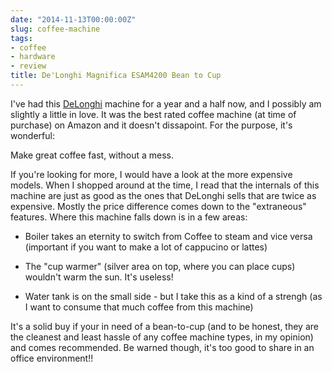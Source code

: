 ```yaml
---
date: "2014-11-13T00:00:00Z"
slug: coffee-machine
tags:
- coffee
- hardware
- review
title: De'Longhi Magnifica ESAM4200 Bean to Cup
---
```


I've had this [DeLonghi][] machine for a year and a half now, and I possibly am slightly a little in love. It was the best rated coffee machine (at time of purchase) on Amazon and it doesn't dissapoint. For the purpose, it's wonderful:

Make great coffee fast, without a mess.

If you're looking for more, I would have a look at the more expensive models. When I shopped around at the time, I read that the internals of this machine are just as good as the ones that DeLonghi sells that are twice as expensive. Mostly the price difference comes down to the "extraneous" features. Where this machine falls down is in a few areas:

* Boiler takes an eternity to switch from Coffee to steam and vice versa (important if you want to make a lot of cappucino or lattes)

* The "cup warmer" (silver area on top, where you can place cups) wouldn't warm the sun. It's useless! 

* Water tank is on the small side - but I take this as a kind of a strengh (as I want to consume that much coffee from this machine)

It's a solid buy if your in need of a bean-to-cup (and to be honest, they are the cleanest and least hassle of any coffee machine types, in my opinion) and comes recommended. Be warned though, it's too good to share in an office environment!!

[DeLonghi]: https://www.amazon.co.uk/gp/product/B001EOMZ5E/ref=oh_aui_detailpage_o07_s00?ie=UTF8&psc=1